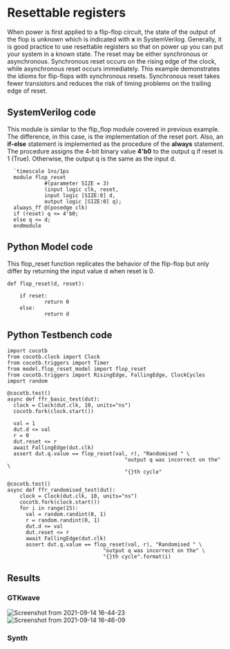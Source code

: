 # Resettable registers
When power is first applied to a flip-flop circuit, the state of the output of the flop 
is unknown which is indicated with **x** in SystemVerilog. Generally, it is good practice 
to use resettable registers so that on power up you can put your system in a known state. 
The reset may be either synchronous or asynchronous. Synchronous reset occurs on the rising
edge of the clock, while asynchronous reset occurs immediately. This example demonstrates 
the idioms for flip-flops with synchronous resets. Synchronous reset takes fewer transistors 
and reduces the risk of timing problems on the trailing edge of reset.

## SystemVerilog code

This module is similar to the flip_flop module covered in previous example. The difference, 
in this case, is the implementation of the reset port. Also, an **if-else** statement is implemented 
as the procedure of the **always** statement. The procedure assigns the 4-bit binary value **4'b0** to 
the output q if reset is 1 (True). Otherwise, the output q is the same as the input d.

      `timescale 1ns/1ps
      module flop_reset
                #(parameter SIZE = 3)
                (input logic clk, reset,
                input logic [SIZE:0] d,
                output logic [SIZE:0] q);
      always_ff @(posedge clk)
      if (reset) q <= 4'b0;
      else q <= d;
      endmodule
      
## Python Model code

This flop_reset function replicates the behavior of the flip-flop but only differ by 
returning the input value d when reset is 0.


    def flop_reset(d, reset):
    
        if reset: 
    		    return 0
        else:
    		    return d

## Python Testbench code

    import cocotb
    from cocotb.clock import Clock
    from cocotb.triggers import Timer
    from model.flop_reset_model import flop_reset
    from cocotb.triggers import RisingEdge, FallingEdge, ClockCycles
    import random

    @cocotb.test()
    async def ffr_basic_test(dut):
      clock = Clock(dut.clk, 10, units="ns")
      cocotb.fork(clock.start())

      val = 1
      dut.d <= val
      r = 0
      dut.reset <= r
      await FallingEdge(dut.clk)
      assert dut.q.value == flop_reset(val, r), "Randomised " \
                                          "output q was incorrect on the" \
                                          "{}th cycle"

    @cocotb.test()
    async def ffr_randomised_test(dut):
        clock = Clock(dut.clk, 10, units="ns")
        cocotb.fork(clock.start())
        for i in range(15):
          val = random.randint(0, 1)
          r = random.randint(0, 1)
          dut.d <= val
          dut.reset <= r
          await FallingEdge(dut.clk)
          assert dut.q.value == flop_reset(val, r), "Randomised " \
                                   "output q was incorrect on the" \
                                   "{}th cycle".format(i)
   
## Results

### GTKwave
![Screenshot from 2021-09-14 16-44-23](https://user-images.githubusercontent.com/88589656/133292035-6fa384fc-cdd4-4846-b3ca-21fc7ba08972.png)
![Screenshot from 2021-09-14 16-46-09](https://user-images.githubusercontent.com/88589656/133292034-5947f494-ee13-46f9-b6c7-8e9d772169e4.png)

### Synth


